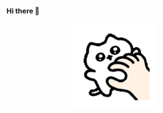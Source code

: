 ### Hi there 👋

<div align="center">
  <img height="200" src="https://github.com/Vitalii-Kh95/vitalii-kh95/blob/main/cat-6937.gif"  />
</div>

<!--
**Vitalii-Kh95/vitalii-kh95** is a ✨ _special_ ✨ repository because its `README.md` (this file) appears on your GitHub profile.

Here are some ideas to get you started:

- 🔭 I’m currently working on ...
- 🌱 I’m currently learning ...
- 👯 I’m looking to collaborate on ...
- 🤔 I’m looking for help with ...
- 💬 Ask me about ...
- 📫 How to reach me: ...
- 😄 Pronouns: ...
- ⚡ Fun fact: ...
-->
